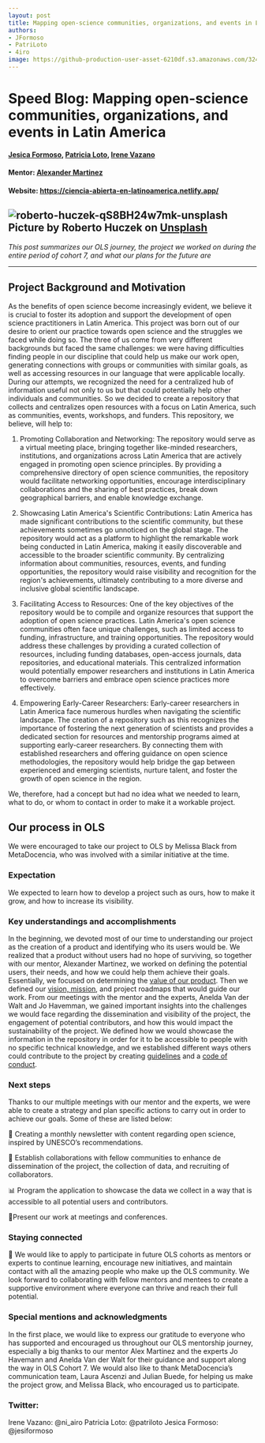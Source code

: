 ```yaml
---
layout: post
title: Mapping open-science communities, organizations, and events in Latin America
authors: 
- JFormoso
- PatriLoto
- 4iro
image: https://github-production-user-asset-6210df.s3.amazonaws.com/32418102/246192342-62c5e32b-15c1-49b6-942c-8a4a7f3792be.jpg
---
```

# Speed Blog: Mapping open-science communities, organizations, and events in Latin America
#### [Jesica Formoso](https://github.com/JFormoso), [Patricia Loto](https://github.com/PatriLoto), [Irene Vazano](https://github.com/4iro)
#### Mentor: [Alexander Martinez](https://github.com/mxrtinez)
#### Website: https://ciencia-abierta-en-latinoamerica.netlify.app/

![roberto-huczek-qS8BH24w7mk-unsplash](https://github.com/JFormoso/Comunidad-Abierta-LATAM/assets/32418102/62c5e32b-15c1-49b6-942c-8a4a7f3792be)
Picture by Roberto Huczek on [Unsplash](https://unsplash.com/es/licencia)
-----

_This post summarizes our OLS journey, the project we worked on during the entire period of cohort 7, and what our plans for the future are_

----

## Project Background and Motivation

As the benefits of open science become increasingly evident, we believe it is crucial to foster its adoption and support the development of open science practitioners in Latin America. This project was born out of our desire to orient our practice towards open science and the struggles we faced while doing so. The three of us come from very different backgrounds but faced the same challenges: we were having difficulties finding people in our discipline that could help us make our work open, generating connections with groups or communities with similar goals, as well as accessing resources in our language that were applicable locally. During our attempts, we recognized the need for a centralized hub of information useful not only to us but that could potentially help other individuals and communities. So we decided to create a repository that collects and centralizes open resources with a focus on Latin America, such as communities, events, workshops, and funders. This repository, we believe, will help to: 


1. Promoting Collaboration and Networking:
The repository would serve as a virtual meeting place, bringing together like-minded researchers, institutions, and organizations across Latin America that are actively engaged in promoting open science principles. By providing a comprehensive directory of open science communities, the repository would facilitate networking opportunities, encourage interdisciplinary collaborations and the sharing of best practices, break down geographical barriers, and enable knowledge exchange.

2. Showcasing Latin America's Scientific Contributions:
Latin America has made significant contributions to the scientific community, but these achievements sometimes go unnoticed on the global stage. The repository would act as a platform to highlight the remarkable work being conducted in Latin America, making it easily discoverable and accessible to the broader scientific community. By centralizing information about communities, resources, events, and funding opportunities, the repository would raise visibility and recognition for the region's achievements, ultimately contributing to a more diverse and inclusive global scientific landscape.

3. Facilitating Access to Resources:
One of the key objectives of the repository would be to compile and organize resources that support the adoption of open science practices. Latin America's open science communities often face unique challenges, such as limited access to funding, infrastructure, and training opportunities. The repository would address these challenges by providing a curated collection of resources, including funding databases, open-access journals, data repositories, and educational materials. This centralized information would potentially empower researchers and institutions in Latin America to overcome barriers and embrace open science practices more effectively.

4. Empowering Early-Career Researchers:
Early-career researchers in Latin America face numerous hurdles when navigating the scientific landscape. The creation of a repository such as this recognizes the importance of fostering the next generation of scientists and provides a dedicated section for resources and mentorship programs aimed at supporting early-career researchers. By connecting them with established researchers and offering guidance on open science methodologies, the repository would help bridge the gap between experienced and emerging scientists, nurture talent, and foster the growth of open science in the region.

We, therefore, had a concept but had no idea what we needed to learn, what to do, or whom to contact in order to make it a workable project.   

## Our process in OLS

We were encouraged to take our project to OLS by Melissa Black from MetaDocencia, who was involved with a similar initiative at the time. 

### Expectation

We expected to learn how to develop a project such as ours, how to make it grow, and how to increase its visibility.

### Key understandings and accomplishments 

In the beginning, we devoted most of our time to understanding our project as the creation of a product and identifying who its users would be. We realized that a product without users had no hope of surviving, so together with our mentor, Alexander Martinez, we worked on defining the potential users, their needs, and how we could help them achieve their goals. Essentially, we focused on determining the [value of our product](https://github.com/JFormoso/Comunidad-Abierta-LATAM/blob/main/%5BEnglish%5DOpen-Canvas.md). Then we defined our [vision, mission](https://github.com/JFormoso/Comunidad-Abierta-LATAM/blob/main/README.md), and project roadmaps that would guide our work. From our meetings with the mentor and the experts, Anelda Van der Walt and Jo Havemman, we gained important insights into the challenges we would face regarding the dissemination and visibility of the project, the engagement of potential contributors, and how this would impact the sustainability of the project. We defined how we would showcase the information in the repository in order for it to be accessible to people with no specific technical knowledge, and we established different ways others could contribute to the project by creating [guidelines](https://github.com/JFormoso/Comunidad-Abierta-LATAM/blob/main/Guia-para-Contribuidores.md) and a [code of conduct](https://github.com/JFormoso/Comunidad-Abierta-LATAM/blob/main/Pautas-de-Convivencia.md). 

### Next steps

Thanks to our multiple meetings with our mentor and the experts, we were able to create a strategy and plan specific actions to carry out in order to achieve our goals. Some of these are listed below: 

📝 Creating a monthly newsletter with content regarding open science, inspired by UNESCO’s recommendations. 

🤝 Establish collaborations with fellow communities to enhance de dissemination of the project, the collection of data, and recruiting of collaborators.

📊 Program the application to showcase the data we collect in a way that is accessible to all potential users and contributors. 

🎤Present our work at meetings and conferences. 

### Staying connected

🌱 We would like to apply to participate in future OLS cohorts as mentors or experts to continue learning, encourage new initiatives, and maintain contact with all the amazing people who make up the OLS community. We look forward to collaborating with fellow mentors and mentees to create a supportive environment where everyone can thrive and reach their full potential.

### Special mentions and acknowledgments

In the first place, we would like to express our gratitude to everyone who has supported and encouraged us throughout our OLS mentorship journey, especially a big thanks to our mentor Alex Martinez and the experts Jo Havemann and Anelda Van der Walt for their guidance and support along the way in OLS Cohort 7. We would also like to thank MetaDocencia’s communication team, Laura Ascenzi and Julian Buede, for helping us make the project grow, and Melissa Black, who encouraged us to participate. 

### Twitter:

Irene Vazano: @ni_airo
Patricia Loto: @patriloto
Jesica Formoso: @jesiformoso
